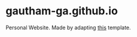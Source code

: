 # gautham-ga.github.io
Personal Website. Made by adapting <a href="https://github.com/SebastinSanty/minimal-research-theme">this</a> template.  
